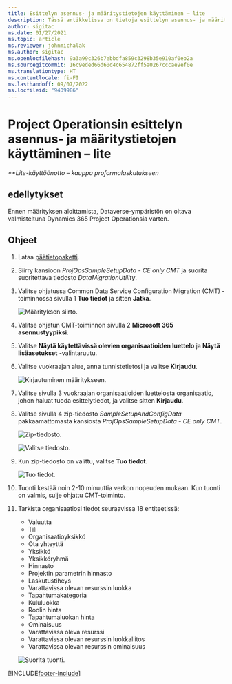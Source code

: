 ```yaml
---
title: Esittelyn asennus- ja määritystietojen käyttäminen – lite
description: Tässä artikkelissa on tietoja esittelyn asennus- ja määritystietojen käyttöönotosta Project Operationsissa.
author: sigitac
ms.date: 01/27/2021
ms.topic: article
ms.reviewer: johnmichalak
ms.author: sigitac
ms.openlocfilehash: 9a3a99c326b7ebbdfa859c3298b35e910af0eb2a
ms.sourcegitcommit: 16c9eded66d60d4c654872ff5a0267cccae9ef0e
ms.translationtype: HT
ms.contentlocale: fi-FI
ms.lasthandoff: 09/07/2022
ms.locfileid: "9409986"
---
```

# <a name="apply-demo-setup-and-configuration-data-for-project-operations---lite"></a>Project Operationsin esittelyn asennus- ja määritystietojen käyttäminen – lite 

_**Lite-käyttöönotto – kauppa proformalaskutukseen_



## <a name="prerequisites"></a>edellytykset

Ennen määrityksen aloittamista, Dataverse-ympäristön on oltava valmisteltuna Dynamics 365 Project Operationsia varten.


## <a name="instructions"></a>Ohjeet

1. Lataa [päätietopaketti](https://download.microsoft.com/download/3/4/1/341bf279-a64f-4baa-af31-ce624859b518/ProjOpsSampleSetupData-%20CE%20only.zip). 
2. Siirry kansioon *ProjOpsSampleSetupData - CE only CMT* ja suorita suoritettava tiedosto *DataMigrationUtility*.
3. Valitse ohjatussa Common Data Service Configuration Migration (CMT) -toiminnossa sivulla 1 **Tuo tiedot** ja sitten **Jatka**.

    ![Määrityksen siirto.](./media/1ConfigurationMigration.png)

4. Valitse ohjatun CMT-toiminnon sivulla 2 **Microsoft 365** **asennustyypiksi**.
5. Valitse **Näytä käytettävissä olevien organisaatioiden luettelo** ja **Näytä lisäasetukset** -valintaruutu.
6. Valitse vuokraajan alue, anna tunnistetietosi ja valitse **Kirjaudu**.

   ![Kirjautuminen määritykseen.](./media/2ConfigurationSignin.png)

7. Valitse sivulla 3 vuokraajan organisaatioiden luettelosta organisaatio, johon haluat tuoda esittelytiedot, ja valitse sitten **Kirjaudu**.
8. Valitse sivulla 4 zip-tiedosto *SampleSetupAndConfigData* pakkaamattomasta kansiosta *ProjOpsSampleSetupData - CE only CMT*.

   ![Zip-tiedosto.](./media/3ZipFile.png)

   ![Valitse tiedosto.](./media/4SelectAFile.png)

9. Kun zip-tiedosto on valittu, valitse **Tuo tiedot**.

   ![Tuo tiedot.](./media/5ImportData.png)

10. Tuonti kestää noin 2-10 minuuttia verkon nopeuden mukaan. Kun tuonti on valmis, sulje ohjattu CMT-toiminto. 
11. Tarkista organisaatiosi tiedot seuraavissa 18 entiteetissä:

    -   Valuutta
    -   Tili
    -   Organisaatioyksikkö
    -   Ota yhteyttä
    -   Yksikkö
    -   Yksikköryhmä
    -   Hinnasto
    -   Projektin parametrin hinnasto 
    -   Laskutustiheys
    -   Varattavissa olevan resurssin luokka
    -   Tapahtumakategoria
    -   Kululuokka
    -   Roolin hinta
    -   Tapahtumaluokan hinta
    -   Ominaisuus
    -   Varattavissa oleva resurssi
    -   Varattavissa olevan resurssin luokkaliitos
    -   Varattavissa olevan resurssin ominaisuus

    ![Suorita tuonti.](./media/6CompleteImport.png)


[!INCLUDE[footer-include](../includes/footer-banner.md)]
